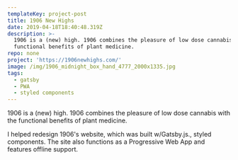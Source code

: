 ```yaml
---
templateKey: project-post
title: 1906 New Highs
date: 2019-04-18T18:40:48.319Z
description: >-
  1906 is a (new) high. 1906 combines the pleasure of low dose cannabis with the
  functional benefits of plant medicine.
repo: none
project: 'https://1906newhighs.com/'
image: /img/1906_midnight_box_hand_4777_2000x1335.jpg
tags:
  - gatsby
  - PWA
  - styled components
---
```

1906 is a (new) high. 1906 combines the pleasure of low dose cannabis with the functional benefits of plant medicine.

I helped redesign 1906's website, which was built w/Gatsby.js., styled components. The site also functions as a Progressive Web App and features offline support.
